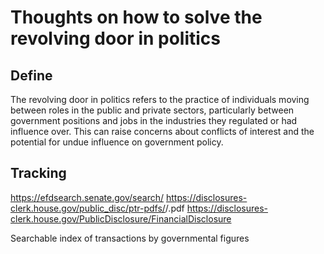 # Thoughts on how to solve the revolving door in politics

## Define
The revolving door in politics refers to the practice of individuals moving between roles in the public and private sectors, particularly between government positions and jobs in the industries they regulated or had influence over. This can raise concerns about conflicts of interest and the potential for undue influence on government policy.

## Tracking 
https://efdsearch.senate.gov/search/
https://disclosures-clerk.house.gov/public_disc/ptr-pdfs/<year>/<ID>.pdf
https://disclosures-clerk.house.gov/PublicDisclosure/FinancialDisclosure

Searchable index of transactions by governmental figures
